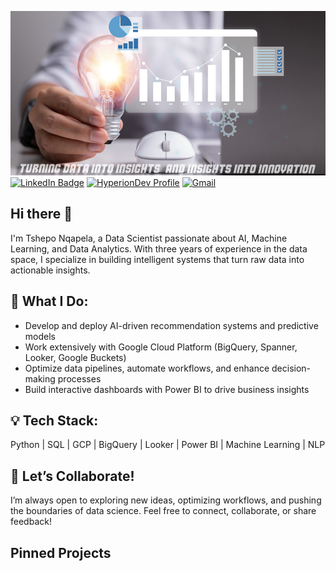 ![Tshepo's GitHub Banner](https://github.com/Nqapela98/Nqapela98/blob/main/New%20Project.png)
[![LinkedIn Badge](https://img.shields.io/badge/LinkedIn-Profile-informational?style=flat&logo=linkedin&logoColor=white&color=0D76A8)](https://www.linkedin.com/in/tshepman/)
[![HyperionDev Profile](https://img.shields.io/badge/https%3A%2F%2Fimg.shields.io%2Fbadge%2FHyperionDev-Profile-navy?style=flat&logo=OSF&label=HyperionDev
)](https://www.hyperiondev.com/portfolio/TN23070008879/)
[![Gmail](https://img.shields.io/badge/https%3A%2F%2Fimg.shields.io%2Fbadge%2F-Gmail-%23EA4335?style=flat&logo=Gmail&logoColor=%23EA4335&label=nqapelatshepo.com%40gmail.com)](nqapelatshepo.com@gmail.com)
## Hi there 👋
I'm Tshepo Nqapela, a Data Scientist passionate about AI, Machine Learning, and Data Analytics. With three years of experience in the data space, I specialize in building intelligent systems that turn raw data into actionable insights.

## 🚀 What I Do:

- Develop and deploy AI-driven recommendation systems and predictive models
- Work extensively with Google Cloud Platform (BigQuery, Spanner, Looker, Google Buckets)
- Optimize data pipelines, automate workflows, and enhance decision-making processes
- Build interactive dashboards with Power BI to drive business insights
## 💡 Tech Stack:
Python | SQL | GCP | BigQuery | Looker | Power BI | Machine Learning | NLP

## 🤝 Let’s Collaborate!
I’m always open to exploring new ideas, optimizing workflows, and pushing the boundaries of data science. Feel free to connect, collaborate, or share feedback!

## Pinned Projects

